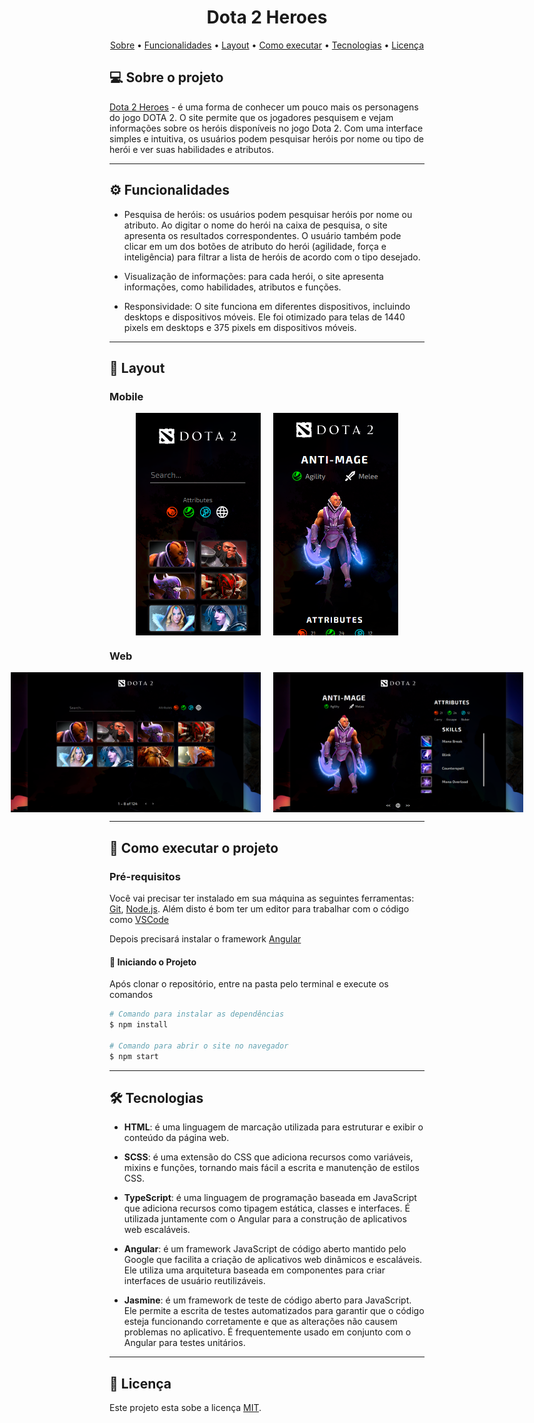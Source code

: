 <h1 align="center">
   Dota 2 Heroes
</h1>

<p align="center">
 <a href="#-sobre-o-projeto">Sobre</a> •
 <a href="#-funcionalidades">Funcionalidades</a> •
 <a href="#-layout">Layout</a> • 
 <a href="#-como-executar-o-projeto">Como executar</a> • 
 <a href="#-tecnologias">Tecnologias</a> • 
 <a href="#user-content--licença">Licença</a>
</p>


## 💻 Sobre o projeto

[Dota 2 Heroes](https://valinor-challenge.vercel.app/heroes) - é uma forma de conhecer um pouco mais os personagens do jogo DOTA 2. O site permite que os jogadores pesquisem e vejam informações sobre os heróis disponíveis no jogo Dota 2. Com uma interface simples e intuitiva, os usuários podem pesquisar heróis por nome ou tipo de herói e ver suas habilidades e atributos.

---

## ⚙️ Funcionalidades

- Pesquisa de heróis: os usuários podem pesquisar heróis por nome ou atributo. Ao digitar o nome do herói na caixa de pesquisa, o site apresenta os resultados correspondentes. O usuário também pode clicar em um dos botões de atributo do herói (agilidade, força e inteligência) para filtrar a lista de heróis de acordo com o tipo desejado.

- Visualização de informações: para cada herói, o site apresenta informações, como habilidades, atributos e funções.

- Responsividade: O site funciona em diferentes dispositivos, incluindo desktops e dispositivos móveis. Ele foi otimizado para telas de 1440 pixels em desktops e 375 pixels em dispositivos móveis.

---

## 🎨 Layout

### Mobile

<p align="center" style="display: flex; align-items: flex-start; justify-content: center; gap: 20px;">
  <img alt="Dota2 Heroes Mobile" title="Dota 2 Heroes Mobile" src="design/mobile-1.png" width="200px">
  <img alt="Dota2 Heroes Mobile Details" title="Dota2 Heroes Mobile Details" src="design/mobile-2.png" width="200px">
</p>

### Web

<p align="center" style="display: flex; align-items: flex-start; justify-content: center; gap: 20px;">
  <img alt="Dota2 Heroes" title="Dota 2 Heroes Mobile" src="design/desktop-1.png" width="400px">
  <img alt="Dota2 Heroes Details" title="Dota2 Heroes Mobile Details" src="design/desktop-2.png" width="400px">
</p>

---
## 🚀 Como executar o projeto

### Pré-requisitos

Você vai precisar ter instalado em sua máquina as seguintes ferramentas:
[Git](https://git-scm.com), [Node.js](https://nodejs.org/en/). 
Além disto é bom ter um editor para trabalhar com o código como [VSCode](https://code.visualstudio.com/)

Depois precisará instalar o framework [Angular](https://angular.io/)

#### 🎲 Iniciando o Projeto

Após clonar o repositório, entre na pasta pelo terminal e execute os comandos

```bash
# Comando para instalar as dependências
$ npm install

# Comando para abrir o site no navegador
$ npm start
```
---
## 🛠 Tecnologias

- **HTML**: é uma linguagem de marcação utilizada para estruturar e exibir o conteúdo da página web.

- **SCSS**: é uma extensão do CSS que adiciona recursos como variáveis, mixins e funções, tornando mais fácil a escrita e manutenção de estilos CSS.

- **TypeScript**: é uma linguagem de programação baseada em JavaScript que adiciona recursos como tipagem estática, classes e interfaces. É utilizada juntamente com o Angular para a construção de aplicativos web escaláveis.

- **Angular**: é um framework JavaScript de código aberto mantido pelo Google que facilita a criação de aplicativos web dinâmicos e escaláveis. Ele utiliza uma arquitetura baseada em componentes para criar interfaces de usuário reutilizáveis.

- **Jasmine**: é um framework de teste de código aberto para JavaScript. Ele permite a escrita de testes automatizados para garantir que o código esteja funcionando corretamente e que as alterações não causem problemas no aplicativo. É frequentemente usado em conjunto com o Angular para testes unitários.

---

## 📝 Licença

Este projeto esta sobe a licença [MIT](./LICENSE).
